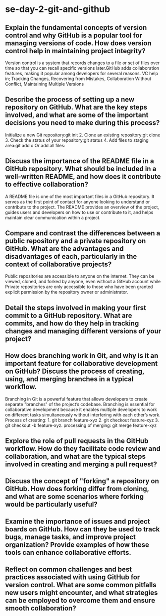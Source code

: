 # se-day-2-git-and-github
## Explain the fundamental concepts of version control and why GitHub is a popular tool for managing versions of code. How does version control help in maintaining project integrity?
Version control is a system that records changes to a file or set of files over time so that you can recall specific versions later.GitHub adds collaboration features, making it popular among developers for several reasons. VC help in; Tracking Changes, Recovering from Mistakes, Collaboration Without Conflict, Maintaining Multiple Versions
## Describe the process of setting up a new repository on GitHub. What are the key steps involved, and what are some of the important decisions you need to make during this process?
Initialize a new Git repository:git init 2. Clone an existing repository:git clone <repository-url> 3. Check the status of your repository:git status 4. Add files to staging area:git add <file-name>o Or add all files:
## Discuss the importance of the README file in a GitHub repository. What should be included in a well-written README, and how does it contribute to effective collaboration?
A README file is one of the most important files in a GitHub repository. It serves as the first point of contact for anyone looking to understand or contribute to the project. The README provides an overview of the project, guides users and developers on how to use or contribute to it, and helps maintain clear communication within a project.
## Compare and contrast the differences between a public repository and a private repository on GitHub. What are the advantages and disadvantages of each, particularly in the context of collaborative projects?
Public repositories are accessible to anyone on the internet. They can be viewed, cloned, and forked by anyone, even without a GitHub account while Private repositories are only accessible to those who have been granted explicit permission by the repository owner or administrator.
## Detail the steps involved in making your first commit to a GitHub repository. What are commits, and how do they help in tracking changes and managing different versions of your project?

## How does branching work in Git, and why is it an important feature for collaborative development on GitHub? Discuss the process of creating, using, and merging branches in a typical workflow.
Branching in Git is a powerful feature that allows developers to create separate "branches" of the project’s codebase. Branching is essential for collaborative development because it enables multiple developers to work on different tasks simultaneously without interfering with each other’s work.  Process of creating: 1. git branch feature-xyz 2. git checkout feature-xyz 3. git checkout -b feature-xyz. processing of merging: git merge feature-xyz
## Explore the role of pull requests in the GitHub workflow. How do they facilitate code review and collaboration, and what are the typical steps involved in creating and merging a pull request?

## Discuss the concept of "forking" a repository on GitHub. How does forking differ from cloning, and what are some scenarios where forking would be particularly useful?

## Examine the importance of issues and project boards on GitHub. How can they be used to track bugs, manage tasks, and improve project organization? Provide examples of how these tools can enhance collaborative efforts.

## Reflect on common challenges and best practices associated with using GitHub for version control. What are some common pitfalls new users might encounter, and what strategies can be employed to overcome them and ensure smooth collaboration?
